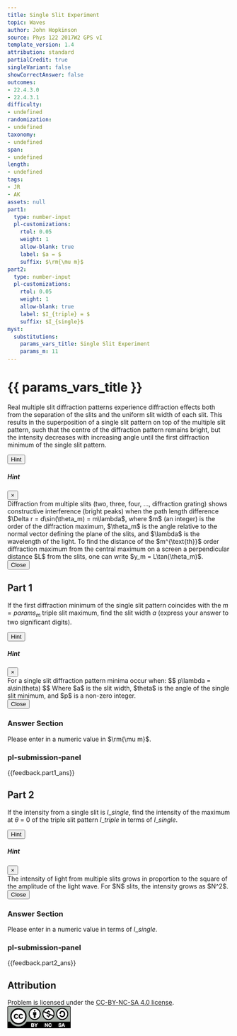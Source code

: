 ```yaml
---
title: Single Slit Experiment
topic: Waves
author: John Hopkinson
source: Phys 122 2017W2 GPS vI
template_version: 1.4
attribution: standard
partialCredit: true
singleVariant: false
showCorrectAnswer: false
outcomes:
- 22.4.3.0
- 22.4.3.1
difficulty:
- undefined
randomization:
- undefined
taxonomy:
- undefined
span:
- undefined
length:
- undefined
tags:
- JR
- AK
assets: null
part1:
  type: number-input
  pl-customizations:
    rtol: 0.05
    weight: 1
    allow-blank: true
    label: $a = $
    suffix: $\rm{\mu m}$
part2:
  type: number-input
  pl-customizations:
    rtol: 0.05
    weight: 1
    allow-blank: true
    label: $I_{triple} = $
    suffix: $I_{single}$
myst:
  substitutions:
    params_vars_title: Single Slit Experiment
    params_m: 11
---
```

# {{ params_vars_title }}
Real multiple slit diffraction patterns experience diffraction effects both from the separation of the slits and the uniform slit width of each slit. This results in the superposition of a single slit pattern on top of the multiple slit pattern, such that the centre of the diffraction pattern remains bright, but the intensity decreases with increasing angle until the first diffraction minimum of the single slit pattern.

<!-- Button trigger modal -->

<button type="button" class="btn btn-primary" data-toggle="modal" data-target="#exampleModalLong1">
  Hint
</button>

<!-- Modal -->

<div class="modal fade" id="exampleModalLong1" tabindex="-1" role="dialog" aria-labelledby="exampleModalLongTitle" aria-hidden="true">
  <div class="modal-dialog" role="document">
        <div class="modal-content">
          <div class="modal-header">
            <h5 class="modal-title" id="exampleModalLongTitle">Hint</h5>
            <button type="button" class="close" data-dismiss="modal" aria-label="Close">
              <span aria-hidden="true">&times;</span>
            </button>
          </div>
          <div class="modal-body">
          Diffraction from multiple slits (two, three, four, ..., diffraction grating) shows constructive interference (bright peaks) when the path length difference $\Delta r = d\sin(\theta_m) = m\lambda$, where $m$ (an integer) is the order of the diffraction maximum, $\theta_m$ is the angle relative to the normal vector defining the plane of the slits, and $\lambda$ is the wavelength of the light. To find the distance of the $m^{\text{th}}$ order diffraction maximum from the central maximum on a screen a perpendicular distance $L$ from the slits, one can write $y_m = L\tan(\theta_m)$.
          </div>
          <div class="modal-footer">
            <button type="button" class="btn btn-secondary" data-dismiss="modal">Close</button>
          </div>
    </div>
  </div>
</div>

## Part 1

If the first diffraction minimum of the single slit pattern coincides with the $m = {{ params_m }}$ triple slit maximum, find the slit width $a$ (express your answer to two significant digits).

<!-- Button trigger modal -->

<button type="button" class="btn btn-primary" data-toggle="modal" data-target="#exampleModalLong2">
  Hint
</button>

<!-- Modal -->

<div class="modal fade" id="exampleModalLong2" tabindex="-1" role="dialog" aria-labelledby="exampleModalLongTitle" aria-hidden="true">
  <div class="modal-dialog" role="document">
        <div class="modal-content">
          <div class="modal-header">
            <h5 class="modal-title" id="exampleModalLongTitle">Hint</h5>
            <button type="button" class="close" data-dismiss="modal" aria-label="Close">
              <span aria-hidden="true">&times;</span>
            </button>
          </div>
          <div class="modal-body">
          For a single slit diffraction pattern minima occur when:
          $$
          p\lambda = a\sin(theta)
          $$
          Where $a$ is the slit width,  $theta$ is  the angle of the single slit minimum, and $p$ is a non-zero integer.
          </div>
          <div class="modal-footer">
            <button type="button" class="btn btn-secondary" data-dismiss="modal">Close</button>
          </div>
    </div>
  </div>
</div>

### Answer Section

Please enter in a numeric value in $\rm{\mu m}$.

### pl-submission-panel

{{feedback.part1_ans}}

## Part 2

If the intensity from a single slit is $I\_{single}$, find the intensity of the maximum at $\theta$ = 0 of the triple slit pattern $I\_{triple}$ in terms of $I\_{single}$.

<!-- Button trigger modal -->

<button type="button" class="btn btn-primary" data-toggle="modal" data-target="#exampleModalLong3">
  Hint
</button>

<!-- Modal -->

<div class="modal fade" id="exampleModalLong3" tabindex="-1" role="dialog" aria-labelledby="exampleModalLongTitle" aria-hidden="true">
  <div class="modal-dialog" role="document">
        <div class="modal-content">
          <div class="modal-header">
            <h5 class="modal-title" id="exampleModalLongTitle">Hint</h5>
            <button type="button" class="close" data-dismiss="modal" aria-label="Close">
              <span aria-hidden="true">&times;</span>
            </button>
          </div>
          <div class="modal-body">
          The intensity of light from multiple slits grows in proportion to the square of the amplitude of the light wave. For $N$ slits, the intensity grows as $N^2$.
          </div>
          <div class="modal-footer">
            <button type="button" class="btn btn-secondary" data-dismiss="modal">Close</button>
          </div>
    </div>
  </div>
</div>

### Answer Section

Please enter in a numeric value in terms of $I\_{single}$.

### pl-submission-panel

{{feedback.part2_ans}}

## Attribution

Problem is licensed under the [CC-BY-NC-SA 4.0 license](https://creativecommons.org/licenses/by-nc-sa/4.0/).<br> ![The Creative Commons 4.0 license requiring attribution-BY, non-commercial-NC, and share-alike-SA license.](https://raw.githubusercontent.com/firasm/bits/master/by-nc-sa.png)
